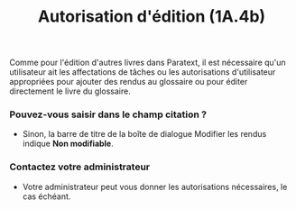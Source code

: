 ﻿---
title: Autorisation d'édition (1A.4b)
---
Comme pour l'édition d'autres livres dans Paratext, il est nécessaire qu'un utilisateur ait les affectations de tâches ou les autorisations d'utilisateur appropriées pour ajouter des rendus au glossaire ou pour éditer directement le livre du glossaire.

### Pouvez-vous saisir dans le champ citation ?

-   Sinon, la barre de titre de la boîte de dialogue Modifier les rendus indique **Non modifiable**.

### Contactez votre administrateur

-   Votre administrateur peut vous donner les autorisations nécessaires, le cas échéant.

